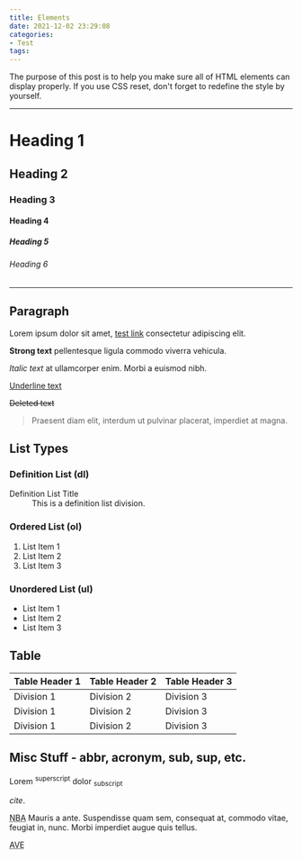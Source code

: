 ```yaml
---
title: Elements
date: 2021-12-02 23:29:08
categories:
- Test
tags:
---
```


The purpose of this post is to help you make sure all of HTML elements can display properly. If you use CSS reset, don't forget to redefine the style by yourself.

---

# Heading 1

## Heading 2

### Heading 3

#### Heading 4

##### Heading 5

###### Heading 6

---

## Paragraph

Lorem ipsum dolor sit amet, [test link]() consectetur adipiscing elit. 

**Strong text** pellentesque ligula commodo viverra vehicula.

*Italic text* at ullamcorper enim. Morbi a euismod nibh. 

<u>Underline text</u>

~~Deleted text~~

> Praesent diam elit, interdum ut pulvinar placerat, imperdiet at magna.

## List Types

### Definition List (dl)

<dl><dt>Definition List Title</dt><dd>This is a definition list division.</dd></dl>

### Ordered List (ol)

1. List Item 1
2. List Item 2
3. List Item 3

### Unordered List (ul)

- List Item 1
- List Item 2
- List Item 3

## Table

| Table Header 1 | Table Header 2 | Table Header 3 |
| --- | --- | --- |
| Division 1 | Division 2 | Division 3 |
| Division 1 | Division 2 | Division 3 |
| Division 1 | Division 2 | Division 3 |

## Misc Stuff - abbr, acronym, sub, sup, etc.

Lorem <sup>superscript</sup> dolor <sub>subscript</sub> 

<cite>cite</cite>. 

<acronym title="National Basketball Association">NBA</acronym> 
Mauris a ante. Suspendisse quam sem, consequat at, commodo vitae, feugiat in, nunc. Morbi imperdiet augue quis tellus. 

<abbr title="Avenue">AVE</abbr>


